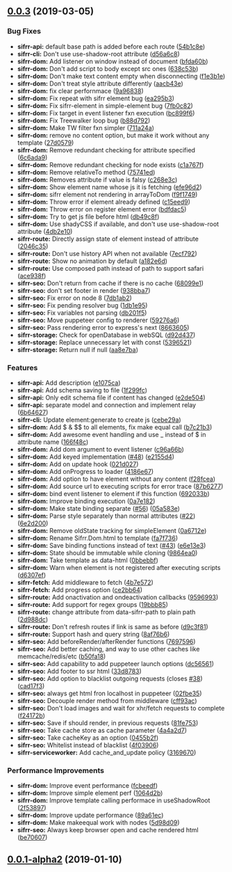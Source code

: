 ## [0.0.3](https://github.com/sifrr/sifrr/compare/v0.0.1-alpha2...v0.0.3) (2019-03-05)


### Bug Fixes

* **sifrr-api:** default base path is added before each route ([54b1c8e](https://github.com/sifrr/sifrr/commit/54b1c8e))
* **sifrr-cli:** Don't use use-shadow-root attribute ([d56a6c8](https://github.com/sifrr/sifrr/commit/d56a6c8))
* **sifrr-dom:** Add listener on window instead of document ([bfda60b](https://github.com/sifrr/sifrr/commit/bfda60b))
* **sifrr-dom:** Don't add script to body except src ones ([638c53b](https://github.com/sifrr/sifrr/commit/638c53b))
* **sifrr-dom:** Don't make text content empty when disconnecting ([f1e3b1e](https://github.com/sifrr/sifrr/commit/f1e3b1e))
* **sifrr-dom:** Don't treat style attribute differently ([aacb43e](https://github.com/sifrr/sifrr/commit/aacb43e))
* **sifrr-dom:** fix clear perfornmace ([9a96838](https://github.com/sifrr/sifrr/commit/9a96838))
* **sifrr-dom:** Fix repeat with sifrr element bug ([ea295b3](https://github.com/sifrr/sifrr/commit/ea295b3))
* **sifrr-dom:** Fix sifrr-element in simple-element bug ([7fb0c82](https://github.com/sifrr/sifrr/commit/7fb0c82))
* **sifrr-dom:** Fix target in event listener fxn execution ([bc899f6](https://github.com/sifrr/sifrr/commit/bc899f6))
* **sifrr-dom:** Fix Treewalker loop bug ([b88d792](https://github.com/sifrr/sifrr/commit/b88d792))
* **sifrr-dom:** Make TW filter fxn simpler ([711a24a](https://github.com/sifrr/sifrr/commit/711a24a))
* **sifrr-dom:** remove no content option, but make it work without any template ([27d0579](https://github.com/sifrr/sifrr/commit/27d0579))
* **sifrr-dom:** Remove redundant checking for attribute specified ([6c6ada9](https://github.com/sifrr/sifrr/commit/6c6ada9))
* **sifrr-dom:** Remove redundant checking for node exists ([c1a767f](https://github.com/sifrr/sifrr/commit/c1a767f))
* **sifrr-dom:** Remove relativeTo method ([75741ed](https://github.com/sifrr/sifrr/commit/75741ed))
* **sifrr-dom:** Removes attribute if value is falsy ([c268e3c](https://github.com/sifrr/sifrr/commit/c268e3c))
* **sifrr-dom:** Show element name whose js it is fetching ([efe96d2](https://github.com/sifrr/sifrr/commit/efe96d2))
* **sifrr-dom:** sifrr element not rendering in arrayToDom ([f9f1749](https://github.com/sifrr/sifrr/commit/f9f1749))
* **sifrr-dom:** Throw error if element already defined ([c15eed9](https://github.com/sifrr/sifrr/commit/c15eed9))
* **sifrr-dom:** Throw error on register element error ([bdfdac5](https://github.com/sifrr/sifrr/commit/bdfdac5))
* **sifrr-dom:** Try to get js file before html ([db49c8f](https://github.com/sifrr/sifrr/commit/db49c8f))
* **sifrr-dom:** Use shadyCSS if available, and don't use use-shadow-root attribute ([4db2e10](https://github.com/sifrr/sifrr/commit/4db2e10))
* **sifrr-route:** Directly assign state of element instead of attribute ([2046c35](https://github.com/sifrr/sifrr/commit/2046c35))
* **sifrr-route:** Don't use history API when not available ([7ecf792](https://github.com/sifrr/sifrr/commit/7ecf792))
* **sifrr-route:** Show no animation by default ([a182e6d](https://github.com/sifrr/sifrr/commit/a182e6d))
* **sifrr-route:** Use composed path instead of path to support safari ([ace938f](https://github.com/sifrr/sifrr/commit/ace938f))
* **sifrr-seo:** Don't return from cache if there is no cache ([68099e1](https://github.com/sifrr/sifrr/commit/68099e1))
* **sifrr-seo:** don't set footer in render ([938bba7](https://github.com/sifrr/sifrr/commit/938bba7))
* **sifrr-seo:** Fix error on node 8 ([7db1ab2](https://github.com/sifrr/sifrr/commit/7db1ab2))
* **sifrr-seo:** Fix pending resolver bug ([1db1e95](https://github.com/sifrr/sifrr/commit/1db1e95))
* **sifrr-seo:** Fix variables not parsing ([db201f5](https://github.com/sifrr/sifrr/commit/db201f5))
* **sifrr-seo:** Move puppeteer config to renderer ([59276a6](https://github.com/sifrr/sifrr/commit/59276a6))
* **sifrr-seo:** Pass rendering error to express's next ([8663605](https://github.com/sifrr/sifrr/commit/8663605))
* **sifrr-storage:** Check for openDatabase in webSQL ([d92d437](https://github.com/sifrr/sifrr/commit/d92d437))
* **sifrr-storage:** Replace unnecessary let with const ([5396521](https://github.com/sifrr/sifrr/commit/5396521))
* **sifrr-storage:** Return null if null ([aa8e7ba](https://github.com/sifrr/sifrr/commit/aa8e7ba))


### Features

* **sifrr-api:** Add description ([e1075ca](https://github.com/sifrr/sifrr/commit/e1075ca))
* **sifrr-api:** Add schema saving to file ([1f299fc](https://github.com/sifrr/sifrr/commit/1f299fc))
* **sifrr-api:** Only edit schema file if content has changed ([e2de504](https://github.com/sifrr/sifrr/commit/e2de504))
* **sifrr-api:** separate model and connection and implement relay ([6b64627](https://github.com/sifrr/sifrr/commit/6b64627))
* **sifrr-cli:** Update element:generate to create js ([cebe29a](https://github.com/sifrr/sifrr/commit/cebe29a))
* **sifrr-dom:** Add $ & $$ to all elements, fix make equal call ([b7c21b3](https://github.com/sifrr/sifrr/commit/b7c21b3))
* **sifrr-dom:** Add awesome event handling and use _ instead of $ in attribute name ([166f48c](https://github.com/sifrr/sifrr/commit/166f48c))
* **sifrr-dom:** Add dom argument to event listener ([c96a66b](https://github.com/sifrr/sifrr/commit/c96a66b))
* **sifrr-dom:** Add keyed implementation ([#48](https://github.com/sifrr/sifrr/issues/48)) ([e2155d4](https://github.com/sifrr/sifrr/commit/e2155d4))
* **sifrr-dom:** Add on update hook ([021d027](https://github.com/sifrr/sifrr/commit/021d027))
* **sifrr-dom:** Add onProgress to loader ([4186e67](https://github.com/sifrr/sifrr/commit/4186e67))
* **sifrr-dom:** Add option to have element without any content ([f28fcea](https://github.com/sifrr/sifrr/commit/f28fcea))
* **sifrr-dom:** Add source url to executing scripts for error trace ([87b6277](https://github.com/sifrr/sifrr/commit/87b6277))
* **sifrr-dom:** bind event listener to element if this function ([692033b](https://github.com/sifrr/sifrr/commit/692033b))
* **sifrr-dom:** Improve binding execution ([0a7e182](https://github.com/sifrr/sifrr/commit/0a7e182))
* **sifrr-dom:** Make state binding separate ([#56](https://github.com/sifrr/sifrr/issues/56)) ([05a583e](https://github.com/sifrr/sifrr/commit/05a583e))
* **sifrr-dom:** Parse style separately than normal attributes ([#22](https://github.com/sifrr/sifrr/issues/22)) ([6e2d200](https://github.com/sifrr/sifrr/commit/6e2d200))
* **sifrr-dom:** Remove oldState tracking for simpleElement ([0a6712e](https://github.com/sifrr/sifrr/commit/0a6712e))
* **sifrr-dom:** Rename Sifrr.Dom.html to template ([fa7f736](https://github.com/sifrr/sifrr/commit/fa7f736))
* **sifrr-dom:** Save binding functions instead of text ([#43](https://github.com/sifrr/sifrr/issues/43)) ([e6e13e3](https://github.com/sifrr/sifrr/commit/e6e13e3))
* **sifrr-dom:** State should be immutable while cloning ([9864ea0](https://github.com/sifrr/sifrr/commit/9864ea0))
* **sifrr-dom:** Take template as data-html ([0bbebbf](https://github.com/sifrr/sifrr/commit/0bbebbf))
* **sifrr-dom:** Warn when element is not registered after executing scripts ([d6307ef](https://github.com/sifrr/sifrr/commit/d6307ef))
* **sifrr-fetch:** Add middleware to fetch ([4b7e572](https://github.com/sifrr/sifrr/commit/4b7e572))
* **sifrr-fetch:** Add progress option ([ce2bb64](https://github.com/sifrr/sifrr/commit/ce2bb64))
* **sifrr-route:** Add onactivation and ondeactivation callbacks ([9596993](https://github.com/sifrr/sifrr/commit/9596993))
* **sifrr-route:** Add support for regex groups ([19bbb85](https://github.com/sifrr/sifrr/commit/19bbb85))
* **sifrr-route:** change attribute from data-sifrr-path to plain path ([2d988dc](https://github.com/sifrr/sifrr/commit/2d988dc))
* **sifrr-route:** Don't refresh routes if link is same as before ([d9c3f81](https://github.com/sifrr/sifrr/commit/d9c3f81))
* **sifrr-route:** Support hash and query string ([8af76b6](https://github.com/sifrr/sifrr/commit/8af76b6))
* **sifrr-seo:** Add beforeRender/afterRender functions ([7697596](https://github.com/sifrr/sifrr/commit/7697596))
* **sifrr-seo:** Add better caching, and way to use other caches like memcache/redis/etc ([b50fa18](https://github.com/sifrr/sifrr/commit/b50fa18))
* **sifrr-seo:** Add capability to add puppeteer launch options ([dc56561](https://github.com/sifrr/sifrr/commit/dc56561))
* **sifrr-seo:** Add footer to ssr html ([33d8783](https://github.com/sifrr/sifrr/commit/33d8783))
* **sifrr-seo:** Add option to blacklist outgoing requests (closes [#38](https://github.com/sifrr/sifrr/issues/38)) ([cad17f3](https://github.com/sifrr/sifrr/commit/cad17f3))
* **sifrr-seo:** always get html fron localhost in puppeteer ([02fbe35](https://github.com/sifrr/sifrr/commit/02fbe35))
* **sifrr-seo:** Decouple render method from middleware ([cff93ac](https://github.com/sifrr/sifrr/commit/cff93ac))
* **sifrr-seo:** Don't load images and wait for xhr/fetch requests to complete ([f24172b](https://github.com/sifrr/sifrr/commit/f24172b))
* **sifrr-seo:** Save if should render, in previous requests ([81fe753](https://github.com/sifrr/sifrr/commit/81fe753))
* **sifrr-seo:** Take cache store as cache parameter ([4a4a2d7](https://github.com/sifrr/sifrr/commit/4a4a2d7))
* **sifrr-seo:** Take cacheKey as an option ([0455b2f](https://github.com/sifrr/sifrr/commit/0455b2f))
* **sifrr-seo:** Whitelist instead of blacklist ([4f03906](https://github.com/sifrr/sifrr/commit/4f03906))
* **sifrr-serviceworker:** Add cache_and_update policy ([3169670](https://github.com/sifrr/sifrr/commit/3169670))


### Performance Improvements

* **sifrr-dom:** Improve event performance ([fcbeedf](https://github.com/sifrr/sifrr/commit/fcbeedf))
* **sifrr-dom:** Improve simple element perf ([1064d2b](https://github.com/sifrr/sifrr/commit/1064d2b))
* **sifrr-dom:** Improve template calling performace in useShadowRoot ([2f53897](https://github.com/sifrr/sifrr/commit/2f53897))
* **sifrr-dom:** Improve update performance ([89a61ec](https://github.com/sifrr/sifrr/commit/89a61ec))
* **sifrr-dom:** Make makeequal work with nodes ([5d98d09](https://github.com/sifrr/sifrr/commit/5d98d09))
* **sifrr-seo:** Always keep browser open and cache rendered html ([be70607](https://github.com/sifrr/sifrr/commit/be70607))



## [0.0.1-alpha2](https://github.com/sifrr/sifrr/compare/v0.0.1-alpha...v0.0.1-alpha2) (2019-01-10)



